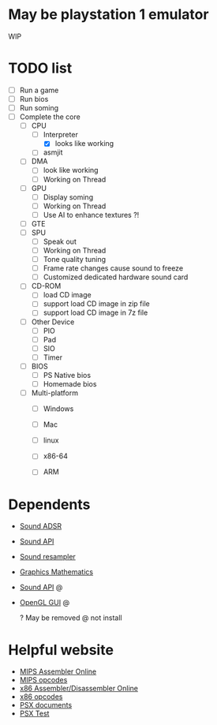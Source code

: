 # May be playstation 1 emulator

WIP


# TODO list

* [ ] Run a game
* [ ] Run bios
* [ ] Run soming
* [ ] Complete the core
  * [ ] CPU
    * [ ] Interpreter
      * [x] looks like working
    * [ ] asmjit
  * [ ] DMA
    * [ ] look like working
    * [ ] Working on Thread
  * [ ] GPU
    * [ ] Display soming
    * [ ] Working on Thread
    * [ ] Use AI to enhance textures ?!
  * [ ] GTE
  * [ ] SPU
    * [ ] Speak out
    * [ ] Working on Thread
    * [ ] Tone quality tuning
    * [ ] Frame rate changes cause sound to freeze
    * [ ] Customized dedicated hardware sound card
  * [ ] CD-ROM
    * [ ] load CD image
    * [ ] support load CD image in zip file
    * [ ] support load CD image in 7z file
  * [ ] Other Device
    * [ ] PIO
    * [ ] Pad
    * [ ] SIO
    * [ ] Timer
  * [ ] BIOS
    * [ ] PS Native bios
    * [ ] Homemade bios
  * [ ] Multi-platform
    * [ ] Windows
    * [ ] Mac
    * [ ] linux
    * [ ] x86-64
    * [ ] ARM


# Dependents

* [Sound ADSR](https://github.com/kylophone/libADSR)
* [Sound API](https://github.com/thestk/rtaudio)
* [Sound resampler](https://github.com/avaneev/r8brain-free-src)
* [Graphics Mathematics](http://eigen.tuxfamily.org/index.php?title=Main_Page)
* [Sound API](https://github.com/jarikomppa/soloud) @
* [OpenGL GUI](https://github.com/wjakob/nanogui) @

  ? May be removed
  @ not install


# Helpful website

* [MIPS Assembler Online](https://alanhogan.com/asu/assembler.php)
* [MIPS opcodes](https://opencores.org/projects/plasma/opcodes)
* [x86 Assembler/Disassembler Online](https://defuse.ca/online-x86-assembler.htm#disassembly)
* [x86 opcodes](http://www.mathemainzel.info/files/x86asmref.html)
* [PSX documents](http://hitmen.c02.at/html/psx_docs.html)
* [PSX Test](https://github.com/simias/psx-hardware-tests)